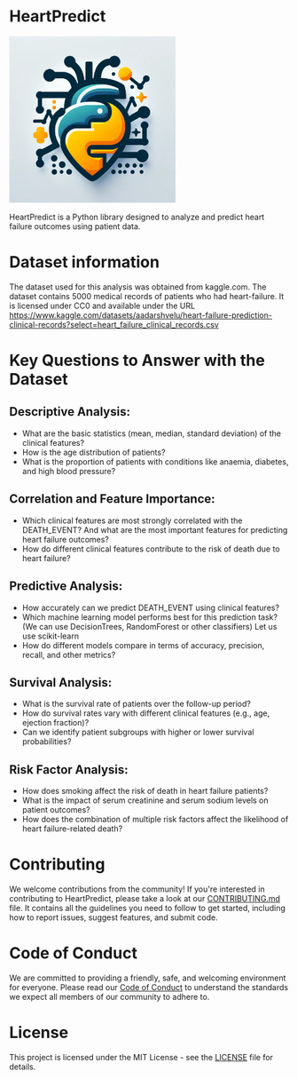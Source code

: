 # HeartPredict

<img src="logo/logo.png" width="300">

HeartPredict is a Python library designed to analyze and predict heart failure outcomes using patient data.

# Dataset information
The dataset used for this analysis was obtained from kaggle.com. The dataset contains 5000 medical records of patients who had heart-failure. It is licensed under CC0 and available under the URL https://www.kaggle.com/datasets/aadarshvelu/heart-failure-prediction-clinical-records?select=heart_failure_clinical_records.csv 

# Key Questions to Answer with the Dataset

## Descriptive Analysis:
- What are the basic statistics (mean, median, standard deviation) of the clinical features?
- How is the age distribution of patients?
- What is the proportion of patients with conditions like anaemia, diabetes, and high blood pressure?

## Correlation and Feature Importance:
- Which clinical features are most strongly correlated with the DEATH_EVENT? And what are the most important features for predicting heart failure outcomes?
- How do different clinical features contribute to the risk of death due to heart failure?

## Predictive Analysis:
- How accurately can we predict DEATH_EVENT using clinical features?
- Which machine learning model performs best for this prediction task? (We can use DecisionTrees, RandomForest or other classifiers) Let us use scikit-learn
- How do different models compare in terms of accuracy, precision, recall, and other metrics?

## Survival Analysis:
- What is the survival rate of patients over the follow-up period?
- How do survival rates vary with different clinical features (e.g., age, ejection fraction)?
- Can we identify patient subgroups with higher or lower survival probabilities?

## Risk Factor Analysis:
- How does smoking affect the risk of death in heart failure patients?
- What is the impact of serum creatinine and serum sodium levels on patient outcomes?
- How does the combination of multiple risk factors affect the likelihood of heart failure-related death?

# Contributing

We welcome contributions from the community! If you're interested in contributing to HeartPredict, please take a look at our [CONTRIBUTING.md](CONTRIBUTING.md) file. It contains all the guidelines you need to follow to get started, including how to report issues, suggest features, and submit code.

# Code of Conduct

We are committed to providing a friendly, safe, and welcoming environment for everyone. Please read our [Code of Conduct](CONDUCT.md) to understand the standards we expect all members of our community to adhere to.

# License

This project is licensed under the MIT License - see the [LICENSE](LICENSE) file for details.
